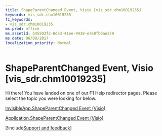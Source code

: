 ```yaml
---
title: ShapeParentChanged Event, Visio [vis_sdr.chm10019235]
keywords: vis_sdr.chm10019235
f1_keywords:
- vis_sdr.chm10019235
ms.prod: office
ms.assetid: b45503f2-8d53-41ee-9438-e768fb6ae279
ms.date: 06/08/2017
localization_priority: Normal
---
```



# ShapeParentChanged Event, Visio [vis_sdr.chm10019235]

Hi there! You have landed on one of our F1 Help redirector pages. Please select the topic you were looking for below.

[InvisibleApp.ShapeParentChanged Event (Visio)](http://msdn.microsoft.com/library/526b0da9-c086-a461-2708-6c882210ce76%28Office.15%29.aspx)

[Application.ShapeParentChanged Event (Visio)](http://msdn.microsoft.com/library/321f937c-27e0-be80-9d6a-78e4e85629ec%28Office.15%29.aspx)

[!include[Support and feedback](~/includes/feedback-boilerplate.md)]